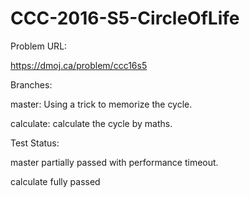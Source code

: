 # CCC-2016-S5-CircleOfLife

Problem URL:

  https://dmoj.ca/problem/ccc16s5
  
Branches:

  master: Using a trick to memorize the cycle.
  
  calculate: calculate the cycle by maths.
  
Test Status: 

  master partially passed with performance timeout.
  
  calculate fully passed

